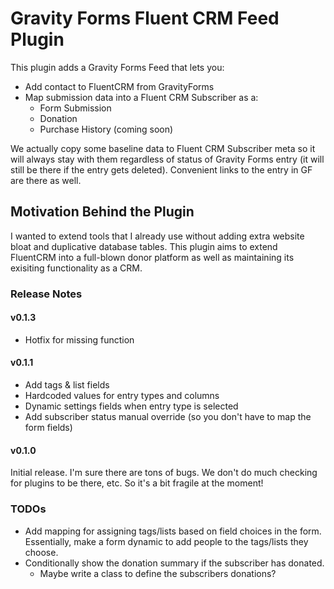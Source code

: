 # Gravity Forms Fluent CRM Feed Plugin

This plugin adds a Gravity Forms Feed that lets you: 

- Add contact to FluentCRM from GravityForms
- Map submission data into a Fluent CRM Subscriber as a:
    - Form Submission
    - Donation
    - Purchase History (coming soon)

We actually copy some baseline data to Fluent CRM Subscriber meta so it will always stay with them regardless of status of Gravity Forms entry (it will still be there if the entry gets deleted). Convenient links to the entry in GF are there as well.

## Motivation Behind the Plugin
I wanted to extend tools that I already use without adding extra website bloat and duplicative database tables. This plugin aims to extend FluentCRM into a full-blown donor platform as well as maintaining its exisiting functionality as a CRM.

### Release Notes
#### v0.1.3
- Hotfix for missing function
#### v0.1.1
- Add tags & list fields
- Hardcoded values for entry types and columns
- Dynamic settings fields when entry type is selected
- Add subscriber status manual override (so you don't have to map the form fields)
#### v0.1.0 
Initial release. I'm sure there are tons of bugs. We don't do much checking for plugins to be there, etc. So it's a bit fragile at the moment!


### TODOs
- Add mapping for assigning tags/lists based on field choices in the form. Essentially, make a form dynamic to add people to the tags/lists they choose.
- Conditionally show the donation summary if the subscriber has donated.
    - Maybe write a class to define the subscribers donations?